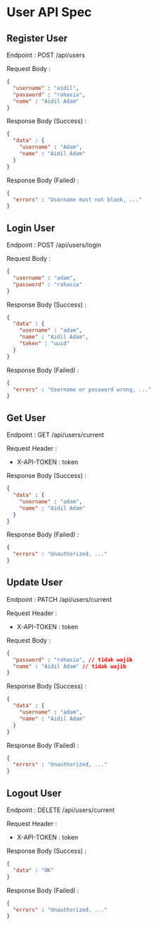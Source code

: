 # User API Spec

## Register User

Endpoint : POST /api/users

Request Body :

```json
{
  "username" : "aidil",
  "password" : "rahasia",
  "name" : "Aidil Adam"
}
```

Response Body (Success) :

```json
{
  "data" : {
    "username" : "Adam",
    "name" : "Aidil Adam"
  }
}
```

Response Body (Failed) :

```json
{
  "errors" : "Username must not blank, ..."
}
```

## Login User

Endpoint : POST /api/users/login

Request Body :

```json
{
  "username" : "adam",
  "password" : "rahasia"
}
```

Response Body (Success) :

```json
{
  "data" : {
    "username" : "adam",
    "name" : "Aidil Adam",
    "token" : "uuid"
  }
}
```

Response Body (Failed) :

```json
{
  "errors" : "Username or password wrong, ..."
}
```

## Get User

Endpoint : GET /api/users/current

Request Header :
- X-API-TOKEN : token

Response Body (Success) :

```json
{
  "data" : {
    "username" : "adam",
    "name" : "Aidil Adam"
  }
}
```

Response Body (Failed) :

```json
{
  "errors" : "Unauthorized, ..."
}
```

## Update User

Endpoint : PATCH /api/users/current

Request Header :
- X-API-TOKEN : token

Request Body :

```json
{
  "password" : "rahasia", // tidak wajib
  "name" : "Aidil Adam" // tidak wajib
}
```

Response Body (Success) :

```json
{
  "data" : {
    "username" : "adam",
    "name" : "Aidil Adam"
  }
}
```

Response Body (Failed) :

```json
{
  "errors" : "Unauthorized, ..."
}
```

## Logout User

Endpoint : DELETE /api/users/current

Request Header :
- X-API-TOKEN : token

Response Body (Success) :

```json
{
  "data" : "OK"
}
```

Response Body (Failed) :

```json
{
  "errors" : "Unauthorized, ..."
}
```
